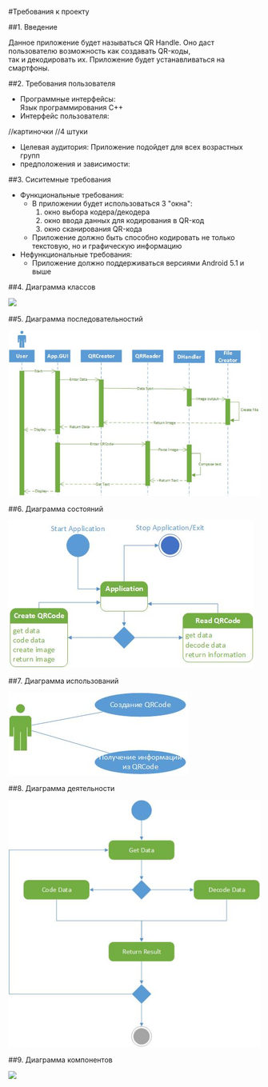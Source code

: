 #Требования к проекту

##1. Введение 

Данное приложение будет называться QR Handle. Оно даст пользователю возможность как создавать QR-коды,  
так и декодировать их. Приложение будет устанавливаться на смартфоны.

##2. Требования пользователя

* Программные интерфейсы:  
  Язык программирования С++
* Интерфейс пользователя: 

//картиночки 
//4 штуки

* Целевая аудитория:
  Приложение подойдет для всех возрастных групп
* предположения и зависимости:

##3. Сиситемные требования 

* Функциональные требования:
    * В приложении будет использоваться 3 "окна":  
        1. окно выбора кодера/декодера  
        2. окно ввода данных для кодирования в QR-код  
        3. окно сканирования QR-кода  
    * Приложение должно быть способно кодировать не только текстовую, но и графическую информацию  
* Нефункциональные требования:  
    * Приложение должно поддерживаться версиями Android 5.1 и выше  

##4. Диаграмма классов  

![](https://github.com/svs405/trtpo/blob/master/lab2/images/calss.jpg)

##5. Диаграмма последовательностий  

![](https://github.com/svs405/trtpo/blob/master/lab2/images/sequence.jpg)

##6. Диаграмма состояний

![](https://github.com/svs405/trtpo/blob/master/lab2/images/state.jpg)

##7. Диаграмма использований  

![](https://github.com/svs405/trtpo/blob/master/lab2/images/use-case.jpg)

##8. Диаграмма деятельности  

![](https://github.com/svs405/trtpo/blob/master/lab2/images/activity.jpg)

##9. Диаграмма компонентов  

![](https://github.com/svs405/trtpo/blob/master/lab2/images/componets.jpg)

